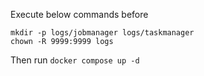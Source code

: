Execute below commands before

```
mkdir -p logs/jobmanager logs/taskmanager
chown -R 9999:9999 logs
```

Then run ` docker compose up -d `
